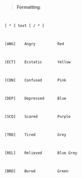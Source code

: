 ﻿> <b>Formatting</b>:

<br>

    [ * ] text [ / * ] 

<br>

    [ANG]    Angry          Red

<br>

    [ECT]    Ecstatic       Yellow

<br>

    [CON]    Confused       Pink

<br>

    [DEP]    Depressed      Blue

<br>

    [SCD]    Scared         Purple

<br>

    [TRD]    Tired          Grey

<br>

    [REL]    Relieved       Blue Grey

<br>

    [BRD]    Bored          Green


